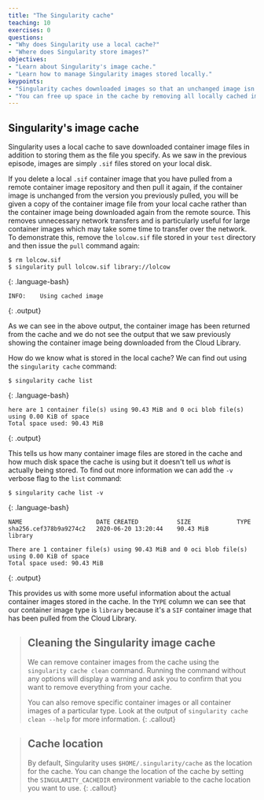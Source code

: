 ```yaml
---
title: "The Singularity cache"
teaching: 10
exercises: 0
questions:
- "Why does Singularity use a local cache?"
- "Where does Singularity store images?"
objectives:
- "Learn about Singularity's image cache."
- "Learn how to manage Singularity images stored locally."
keypoints:
- "Singularity caches downloaded images so that an unchanged image isn't downloaded again when it is requested using the `singularity pull` command."
- "You can free up space in the cache by removing all locally cached images or by specifying individual images to remove."
---
```


## Singularity's image cache

Singularity uses a local cache to save downloaded container image files in addition to storing them as the file you specify. As we saw in the previous episode, images are simply `.sif` files stored on your local disk. 

If you delete a local `.sif` container image that you have pulled from a remote container image repository and then pull it again, if the container image is unchanged from the version you previously pulled, you will be given a copy of the container image file from your local cache rather than the container image being downloaded again from the remote source. This removes unnecessary network transfers and is particularly useful for large container images which may take some time to transfer over the network. To demonstrate this, remove the `lolcow.sif` file stored in your `test` directory and then issue the `pull` command again:

~~~
$ rm lolcow.sif
$ singularity pull lolcow.sif library://lolcow
~~~
{: .language-bash}

~~~
INFO:    Using cached image
~~~
{: .output}

As we can see in the above output, the container image has been returned from the cache and we do not see the output that we saw previously showing the container image being downloaded from the Cloud Library.

How do we know what is stored in the local cache? We can find out using the `singularity cache` command:

~~~
$ singularity cache list
~~~
{: .language-bash}

~~~
here are 1 container file(s) using 90.43 MiB and 0 oci blob file(s) using 0.00 KiB of space
Total space used: 90.43 MiB
~~~
{: .output}

This tells us how many container image files are stored in the cache and how much disk space the cache is using but it doesn't tell us _what_ is actually being stored. To find out more information we can add the `-v` verbose flag to the `list` command:

~~~
$ singularity cache list -v
~~~
{: .language-bash}

~~~
NAME                     DATE CREATED           SIZE             TYPE
sha256.cef378b9a9274c2   2020-06-20 13:20:44    90.43 MiB        library

There are 1 container file(s) using 90.43 MiB and 0 oci blob file(s) using 0.00 KiB of space
Total space used: 90.43 MiB
~~~
{: .output}

This provides us with some more useful information about the actual container images stored in the cache. In the `TYPE` column we can see that our container image type is `library` because it's a `SIF` container image that has been pulled from the Cloud Library. 

> ## Cleaning the Singularity image cache
> We can remove container images from the cache using the `singularity cache clean` command. Running the command without any options will display a warning and ask you to confirm that you want to remove everything from your cache.
>
> You can also remove specific container images or all container images of a particular type. Look at the output of `singularity cache clean --help` for more information.
{: .callout}

> ## Cache location
> By default, Singularity uses `$HOME/.singularity/cache` as the location for the cache. You can change the location of the cache by setting the `SINGULARITY_CACHEDIR` environment variable to the cache location you want to use.
{: .callout}
